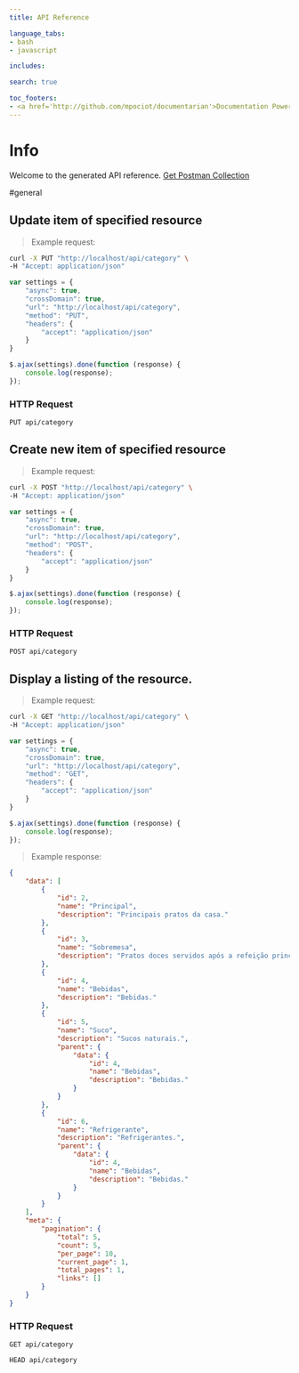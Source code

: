 ```yaml
---
title: API Reference

language_tabs:
- bash
- javascript

includes:

search: true

toc_footers:
- <a href='http://github.com/mpociot/documentarian'>Documentation Powered by Documentarian</a>
---
```

<!-- START_INFO -->
# Info

Welcome to the generated API reference.
[Get Postman Collection](http://localhost/docs/collection.json)
<!-- END_INFO -->

#general
<!-- START_7bfe45b0f6917821a2528187f9cde63f -->
## Update item of specified resource

> Example request:

```bash
curl -X PUT "http://localhost/api/category" \
-H "Accept: application/json"
```

```javascript
var settings = {
    "async": true,
    "crossDomain": true,
    "url": "http://localhost/api/category",
    "method": "PUT",
    "headers": {
        "accept": "application/json"
    }
}

$.ajax(settings).done(function (response) {
    console.log(response);
});
```


### HTTP Request
`PUT api/category`


<!-- END_7bfe45b0f6917821a2528187f9cde63f -->

<!-- START_894ef06ce7a41cb47f9c434fcd778d9a -->
## Create new item of specified resource

> Example request:

```bash
curl -X POST "http://localhost/api/category" \
-H "Accept: application/json"
```

```javascript
var settings = {
    "async": true,
    "crossDomain": true,
    "url": "http://localhost/api/category",
    "method": "POST",
    "headers": {
        "accept": "application/json"
    }
}

$.ajax(settings).done(function (response) {
    console.log(response);
});
```


### HTTP Request
`POST api/category`


<!-- END_894ef06ce7a41cb47f9c434fcd778d9a -->

<!-- START_22914fe6912f4d9035a8dd28ecc1b0c1 -->
## Display a listing of the resource.

> Example request:

```bash
curl -X GET "http://localhost/api/category" \
-H "Accept: application/json"
```

```javascript
var settings = {
    "async": true,
    "crossDomain": true,
    "url": "http://localhost/api/category",
    "method": "GET",
    "headers": {
        "accept": "application/json"
    }
}

$.ajax(settings).done(function (response) {
    console.log(response);
});
```

> Example response:

```json
{
    "data": [
        {
            "id": 2,
            "name": "Principal",
            "description": "Principais pratos da casa."
        },
        {
            "id": 3,
            "name": "Sobremesa",
            "description": "Pratos doces servidos após a refeição principal."
        },
        {
            "id": 4,
            "name": "Bebidas",
            "description": "Bebidas."
        },
        {
            "id": 5,
            "name": "Suco",
            "description": "Sucos naturais.",
            "parent": {
                "data": {
                    "id": 4,
                    "name": "Bebidas",
                    "description": "Bebidas."
                }
            }
        },
        {
            "id": 6,
            "name": "Refrigerante",
            "description": "Refrigerantes.",
            "parent": {
                "data": {
                    "id": 4,
                    "name": "Bebidas",
                    "description": "Bebidas."
                }
            }
        }
    ],
    "meta": {
        "pagination": {
            "total": 5,
            "count": 5,
            "per_page": 10,
            "current_page": 1,
            "total_pages": 1,
            "links": []
        }
    }
}
```

### HTTP Request
`GET api/category`

`HEAD api/category`


<!-- END_22914fe6912f4d9035a8dd28ecc1b0c1 -->

